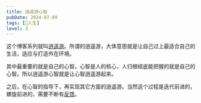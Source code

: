 ```yaml
---
title: 逍遥游心智
pubDate: 2024-07-09
tags: [🧚人生]
level: 3
---
```


这个博客系列就叫[逍遥游](/xyy/20240606)。所谓的逍遥游，大体意思就是让自己过上最适合自己的生活，适应与打造外在环境。

其中最重要的就是自己的心智。心智是人的核心，人归根结底能把握的就是自己的心智。所以逍遥游心智就是让心智逍遥游起来。

之后，在心智的指导下，再实现其它方面的逍遥游。当然这个过程是迭代前进的，螺旋前进的，需要不断有[反馈](/xyy/20240709e)。
